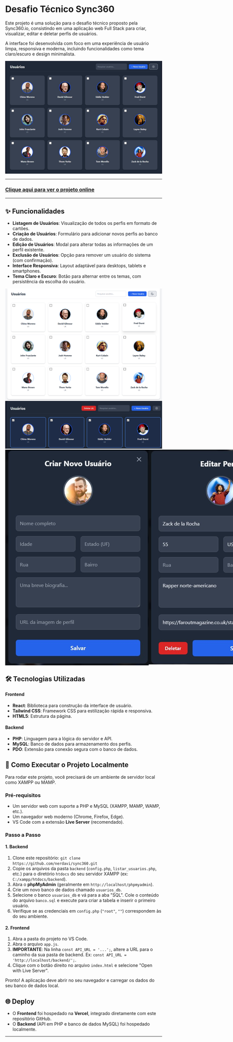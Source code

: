 # Desafio Técnico Sync360

Este projeto é uma solução para o desafio técnico proposto pela Sync360.io, consistindo em uma aplicação web Full Stack para criar, visualizar, editar e deletar perfis de usuários.

A interface foi desenvolvida com foco em uma experiência de usuário limpa, responsiva e moderna, incluindo funcionalidades como tema claro/escuro e design minimalista.

<img src="img/ui-black.jpg">

---

### **[Clique aqui para ver o projeto online](https://davi-sync360.vercel.app)**

---

## ✨ Funcionalidades

- **Listagem de Usuários**: Visualização de todos os perfis em formato de cartões.
- **Criação de Usuários**: Formulário para adicionar novos perfis ao banco de dados.
- **Edição de Usuários**: Modal para alterar todas as informações de um perfil existente.
- **Exclusão de Usuários**: Opção para remover um usuário do sistema (com confirmação).
- **Interface Responsiva**: Layout adaptável para desktops, tablets e smartphones.
- **Tema Claro e Escuro**: Botão para alternar entre os temas, com persistência da escolha do usuário.

<img src="img/ui-white.png">
<img src="img/delete-user.jpg">
<div style="display: flex; justify-content: space-between; align-items: flex-start;">
  <img src="img/new-user.jpg" alt="Criação de Novo Usuário">
  <img src="img/edit-user.jpg" alt="Edição de Usuário">
</div>



## 🛠️ Tecnologias Utilizadas

#### **Frontend**

- **React**: Biblioteca para construção da interface de usuário.
- **Tailwind CSS**: Framework CSS para estilização rápida e responsiva.
- **HTML5**: Estrutura da página.

#### **Backend**

- **PHP**: Linguagem para a lógica do servidor e API.
- **MySQL**: Banco de dados para armazenamento dos perfis.
- **PDO**: Extensão para conexão segura com o banco de dados.

## 🚀 Como Executar o Projeto Localmente

Para rodar este projeto, você precisará de um ambiente de servidor local como XAMPP ou MAMP.

### Pré-requisitos

- Um servidor web com suporte a PHP e MySQL (XAMPP, MAMP, WAMP, etc.).
- Um navegador web moderno (Chrome, Firefox, Edge).
- VS Code com a extensão **Live Server** (recomendado).

### Passo a Passo

#### 1. Backend

1.  Clone este repositório: `git clone https://github.com/nerdavi/sync360.git`
2.  Copie os arquivos da pasta `backend` (`config.php`, `listar_usuarios.php`, etc.) para o diretório `htdocs` do seu servidor XAMPP (ex: `C:/xampp/htdocs/backend`).
3.  Abra o **phpMyAdmin** (geralmente em `http://localhost/phpmyadmin`).
4.  Crie um novo banco de dados chamado `usuarios_db`.
5.  Selecione o banco `usuarios_db` e vá para a aba "SQL". Cole o conteúdo do arquivo `banco.sql` e execute para criar a tabela e inserir o primeiro usuário.
6.  Verifique se as credenciais em `config.php` (`"root"`, `""`) correspondem às do seu ambiente.

#### 2. Frontend

1.  Abra a pasta do projeto no VS Code.
2.  Abra o arquivo `app.js`.
3.  **IMPORTANTE**: Na linha `const API_URL = '...';`, altere a URL para o caminho da sua pasta de backend. Ex: `const API_URL = 'http://localhost/backend/';`.
4.  Clique com o botão direito no arquivo `index.html` e selecione "Open with Live Server".

Pronto! A aplicação deve abrir no seu navegador e carregar os dados do seu banco de dados local.

## 🌐 Deploy

- O **Frontend** foi hospedado na **Vercel**, integrado diretamente com este repositório GitHub.
- O **Backend** (API em PHP e banco de dados MySQL) foi hospedado localmente.

---
